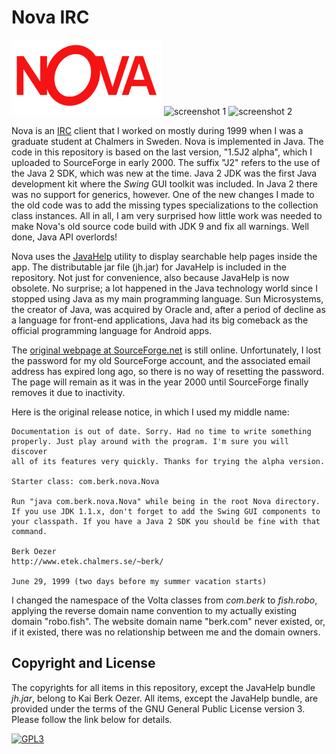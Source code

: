 # Nova IRC

<img src="https://raw.githubusercontent.com/robo-fish/Nova-IRC/master/fish/robo/nova/images/nova_logo.png" alt="logo" style="height:120px">

<img src="https://raw.githubusercontent.com/robo-fish/Nova-IRC/master/screenshot1.png" alt="screenshot 1" style="height:200px">

<img src="https://raw.githubusercontent.com/robo-fish/Nova-IRC/master/screenshot2.png" alt="screenshot 2" style="height:200px">

Nova is an [IRC](https://en.wikipedia.org/wiki/Internet_Relay_Chat) client that I worked on mostly during 1999 when I was a graduate student at Chalmers in Sweden. Nova is implemented in Java. The code in this repository is based on the last version, "1.5J2 alpha", which I uploaded to SourceForge in early 2000. The suffix "J2" refers to the use of the Java 2 SDK, which was new at the time. Java 2 JDK was the first Java development kit where the *Swing* GUI toolkit was included. In Java 2 there was no support for generics, however. One of the new changes I made to the old code was to add the missing types specializations to the collection class instances. All in all, I am very surprised how little work was needed to make Nova's old source code build with JDK 9 and fix all warnings. Well done, Java API overlords!

Nova uses the [JavaHelp](https://github.com/javaee/javahelp) utility to display searchable help pages inside the app. The distributable jar file (jh.jar) for JavaHelp is included in the repository. Not just for convenience, also because JavaHelp is now obsolete. No surprise; a lot happened in the Java technology world since I stopped using Java as my main programming language. Sun Microsystems, the creator of Java, was acquired by Oracle and, after a period of decline as a language for front-end applications, Java had its big comeback as the official programming language for Android apps.

The [original webpage at SourceForge.net](http://nova-irc.sourceforge.net) is still online. Unfortunately, I lost the password for my old SourceForge account, and the associated email address has expired long ago, so there is no way of resetting the password. The page will remain as it was in the year 2000 until SourceForge finally removes it due to inactivity.



Here is the original release notice, in which I used my middle name:

    Documentation is out of date. Sorry. Had no time to write something
    properly. Just play around with the program. I'm sure you will discover
    all of its features very quickly. Thanks for trying the alpha version.

    Starter class: com.berk.nova.Nova

    Run "java com.berk.nova.Nova" while being in the root Nova directory.
    If you use JDK 1.1.x, don't forget to add the Swing GUI components to
    your classpath. If you have a Java 2 SDK you should be fine with that
    command.

    Berk Oezer
    http://www.etek.chalmers.se/~berk/

    June 29, 1999 (two days before my summer vacation starts)


I changed the namespace of the Volta classes from *com.berk* to *fish.robo*, applying the reverse domain name convention to my actually existing domain "robo.fish". The website domain name "berk.com" never existed, or, if it existed, there was no relationship between me and the domain owners.

## Copyright and License

The copyrights for all items in this repository, except the JavaHelp bundle *jh.jar*, belong to Kai Berk Oezer. All items, except the JavaHelp bundle, are provided under the terms of the GNU General Public License version 3. Please follow the link below for details.

[![GPL3](https://www.gnu.org/graphics/gplv3-88x31.png)](https://www.gnu.org/licenses/gpl-3.0.html)

